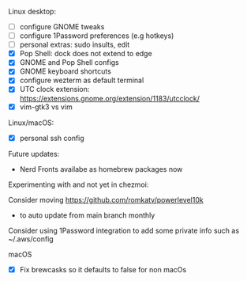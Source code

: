 Linux desktop:

- [ ] configure GNOME tweaks
- [ ] configure 1Password preferences (e.g hotkeys)
- [ ] personal extras: sudo insults, edit
- [x] Pop Shell: dock does not extend to edge
- [x] GNOME and Pop Shell configs
- [x] GNOME keyboard shortcuts
- [x] configure wezterm as default terminal
- [x] UTC clock extension: https://extensions.gnome.org/extension/1183/utcclock/
- [x] vim-gtk3 vs vim

Linux/macOS:

- [x] personal ssh config

Future updates:
- Nerd Fronts availabe as homebrew packages now

Experimenting with and not yet in chezmoi:

Consider moving https://github.com/romkatv/powerlevel10k
  - to auto update from main branch monthly

 Consider using 1Password integration to add some private info such as ~/.aws/config

 macOS

 - [x] Fix brewcasks so it defaults to false for non macOs

